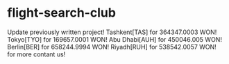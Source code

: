 # flight-search-club
Update previously written project!
Tashkent[TAS]                            for 364347.0003 WON!
Tokyo[TYO]                            for 169657.0001 WON!
Abu Dhabi[AUH]                            for 450046.005 WON!
Berlin[BER]                            for 658244.9994 WON!
Riyadh[RUH]                            for 538542.0057 WON!
for more contant us!
